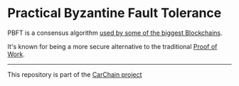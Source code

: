 # Practical Byzantine Fault Tolerance
PBFT is a consensus algorithm [used by some of the biggest Blockchains](https://blockonomi.com/practical-byzantine-fault-tolerance/).

It's known for being a more secure alternative to the traditional [Proof of Work](https://en.wikipedia.org/wiki/Proof-of-work_system).

---

This repository is part of the [CarChain project](https://github.com/alissonfpmorais/blockchain-js)
